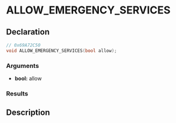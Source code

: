 # ALLOW_EMERGENCY_SERVICES

## Declaration
```cpp
// 0x69A72C50
void ALLOW_EMERGENCY_SERVICES(bool allow);
```

### Arguments
- **bool:** allow

### Results

## Description
